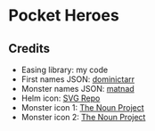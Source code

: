# Pocket Heroes

## Credits

- Easing library: my code
- First names JSON: [dominictarr](https://github.com/dominictarr/random-name/blob/master/first-names.json)
- Monster names JSON: [matnad](https://github.com/matnad/paperminis/blob/master/monsters.json)
- Helm icon: [SVG Repo](https://www.svgrepo.com/svg/46142/helmet)
- Monster icon 1: [The Noun Project](https://thenounproject.com/icon/germ-monster-1925435/)
- Monster icon 2: [The Noun Project](https://thenounproject.com/icon/oni-monster-1925409/)

